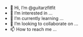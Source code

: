 - 👋 Hi, I’m @guitarzfitfit
- 👀 I’m interested in ...
- 🌱 I’m currently learning ...
- 💞️ I’m looking to collaborate on ...
- 📫 How to reach me ...

<!---
guitarzfitfit/guitarzfitfit is a ✨ special ✨ repository because its `README.md` (this file) appears on your GitHub profile.
You can click the Preview link to take a look at your changes.
--->
